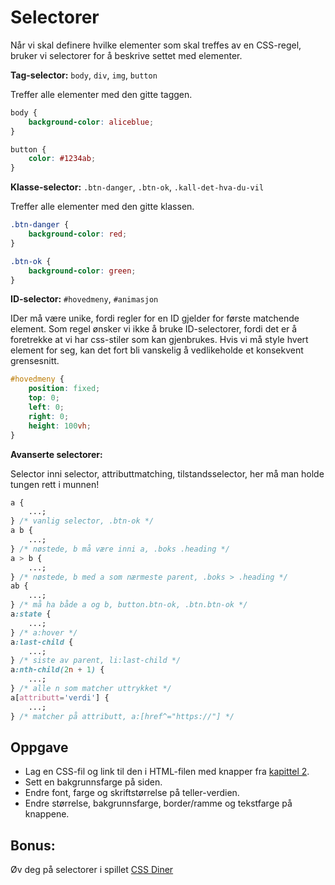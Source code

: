 # Selectorer

Når vi skal definere hvilke elementer som skal treffes av en CSS-regel, bruker vi selectorer for å beskrive settet med elementer.

**Tag-selector:** `body`, `div`, `img`, `button`

Treffer alle elementer med den gitte taggen.

```css
body {
    background-color: aliceblue;
}

button {
    color: #1234ab;
}
```

**Klasse-selector:** `.btn-danger`, `.btn-ok`, `.kall-det-hva-du-vil`

Treffer alle elementer med den gitte klassen.

```css
.btn-danger {
    background-color: red;
}

.btn-ok {
    background-color: green;
}
```

**ID-selector:** `#hovedmeny`, `#animasjon`

IDer må være unike, fordi regler for en ID gjelder for første matchende element. Som regel ønsker vi ikke å bruke ID-selectorer, fordi det er å foretrekke at vi har css-stiler som kan gjenbrukes. Hvis vi må style hvert element for seg, kan det fort bli vanskelig å vedlikeholde et konsekvent grensesnitt.

```css
#hovedmeny {
    position: fixed;
    top: 0;
    left: 0;
    right: 0;
    height: 100vh;
}
```

**Avanserte selectorer:**

Selector inni selector, attributtmatching, tilstandsselector, her må man holde tungen rett i munnen!

```css
a {
    ...;
} /* vanlig selector, .btn-ok */
a b {
    ...;
} /* nøstede, b må være inni a, .boks .heading */
a > b {
    ...;
} /* nøstede, b med a som nærmeste parent, .boks > .heading */
ab {
    ...;
} /* må ha både a og b, button.btn-ok, .btn.btn-ok */
a:state {
    ...;
} /* a:hover */
a:last-child {
    ...;
} /* siste av parent, li:last-child */
a:nth-child(2n + 1) {
    ...;
} /* alle n som matcher uttrykket */
a[attributt='verdi'] {
    ...;
} /* matcher på attributt, a:[href^="https://"] */
```

## Oppgave

-   Lag en CSS-fil og link til den i HTML-filen med knapper fra [kapittel 2](/02-html/06-knapper.md).
-   Sett en bakgrunnsfarge på siden.
-   Endre font, farge og skriftstørrelse på teller-verdien.
-   Endre størrelse, bakgrunnsfarge, border/ramme og tekstfarge på knappene.

## Bonus:

Øv deg på selectorer i spillet [CSS Diner](https://flukeout.github.io/)
